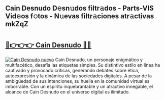 ## Cain Desnudo D𝚎sn𝚞dos filtr𝚊dos - Parts-VIS Vid𝚎os f𝚘tos - N𝚞evas filtr𝚊ciones atr𝚊ctivas mkZqZ

# <h2><a href="http://mb4u67.tromn.icu/?c=Cain+Desnudo">🔗👉👉👉 Cain Desnudo 🔗🔗</a></h2>

[![Cain Desnudo nuevo](https://i.imgur.com/pEAQMta.gif)](http://mb4u67.tromn.icu/?c=Cain+Desnudo)
Cain Desnudo, un personaje enigmático y multifacético, desafía las etiquetas simples. Su distintivo estilo en línea ha cautivado y provocado críticas, generando debates sobre ética, autoexpresión y la dinámica de las sociedades digitales. A pesar de la ambigüedad de sus intenciones, su huella en la comunidad virtual es imborrable. Con un espíritu inquebrantable y un atractivo innegable, el alcance de Cain Desnudo en el universo digital es ilimitado.
